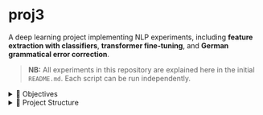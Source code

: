 # proj3

A deep learning project implementing NLP experiments, including **feature extraction with classifiers**, **transformer fine-tuning**, and **German grammatical error correction**.

> **NB:** All experiments in this repository are explained here in the initial `README.md`. Each script can be run independently.

<details>
<summary>🎯 Objectives</summary>

The exercises are designed to explore different NLP tasks and modeling strategies:

- **Feature Extraction + Baseline Classifiers**
  - Script: main_fine_tuning.py
  - Extract embeddings from pre-trained transformers
  - Train **SVM** and **Random Forest** classifiers on Rotten Tomatoes
  - Evaluate classification performance (accuracy, precision, recall, F1)

- **Fine-tuning Transformer (DistilBERT)**
  - Script: main_fine_tuning.py
  - Fine-tune **DistilBERT** for binary sentiment classification
  - Evaluate on validation and test sets
  - Save fine-tuned models for further use

- **German Grammatical Error Correction (GEC)**
  - Script: german.py
  - Train **T5-small with LoRA adapters** on MERLIN dataset (German)
  - Implement correction pipeline for sentences
  - Log corrections with:
    - Original sentence
    - Corrected version
    - Error type
    - Confidence score
    - Semantic similarity
    - Whether a change was applied
</details>

<details>
<summary>📂 Project Structure</summary>
  ```
proj3/
│── utils/                 # Utility scripts
│   ├── data_utils.py      # Dataset loading and preprocessing
│   ├── model_utils.py     # Model loading and feature extraction
│   ├── train_utils.py     # Training helpers (SVM, RF, metrics, etc.)
│
│── corrections.jsonl      # Logs of German grammar corrections
│── german.py              # German grammar correction with LoRA + T5
│── main_extract_f.py      # Feature extraction + baseline classifiers (SVM / RF)
│── main_fine_tuning.py    # Fine-tuning DistilBERT on Rotten Tomatoes
│── todo.txt               # Notes and pending tasks
│── requirements.txt       # Project dependencies
```

</details>
